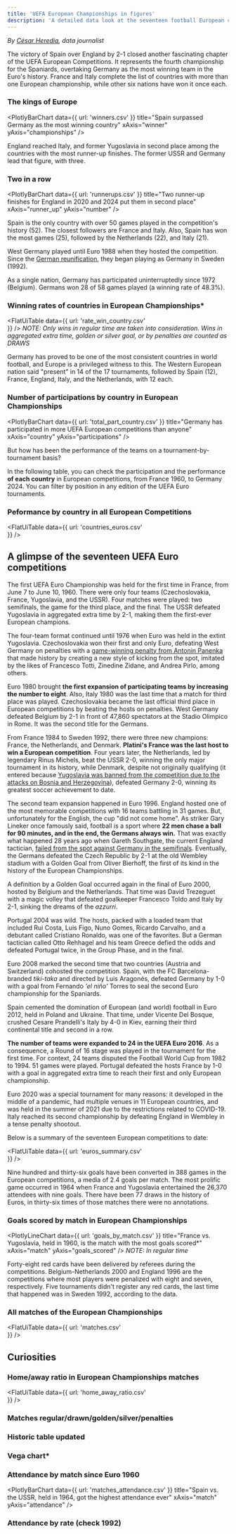 ```yaml
---
title: 'UEFA European Championships in figures'
description: 'A detailed data look at the seventeen football European championships held since 1960'
---
```


*By [César Heredia](https://x.com/cahered), data journalist*

The victory of Spain over England by 2-1 closed another fascinating chapter of the UEFA European Competitions. It represents the fourth championship for the Spaniards, overtaking Germany as the most winning team in the Euro's history. France and Italy complete the list of countries with more than one European championship, while other six nations have won it once each.

### The kings of Europe
<PlotlyBarChart
  data={{
    url: 'winners.csv'
  }}
  title="Spain surpassed Germany as the most winning country"
  xAxis="winner"
  yAxis="championships"
/>

England reached Italy, and former Yugoslavia in second place among the countries with the most runner-up finishes. The former USSR and Germany lead that figure, with three.

### Two in a row
<PlotlyBarChart
  data={{
    url: 'runnerups.csv'
  }}
  title="Two runner-up finishes for England in 2020 and 2024 put them in second place"
  xAxis="runner_up"
  yAxis="number"
/>

Spain is the only country with over 50 games played in the competition's history (52). The closest followers are France and Italy. Also, Spain has won the most games (25), followed by the Netherlands (22), and Italy (21).

West Germany played until Euro 1988 when they hosted the competition. Since the [German reunification](https://www.britannica.com/place/Germany/The-reunification-of-Germany), they began playing as Germany in Sweden (1992).

As a single nation, Germany has participated uninterruptedly since 1972 (Belgium). Germans won 28 of 58 games played (a winning rate of 48.3%).

### Winning rates of countries in European Championships*
<FlatUiTable
  data={{
    url: 'rate_win_country.csv'    
  }}
/>
*NOTE: Only wins in regular time are taken into consideration. Wins in aggregated extra time, golden or silver goal, or by penalties are counted as DRAWS*

Germany has proved to be one of the most consistent countries in world football, and Europe is a privileged witness to this. The Western European nation said "present" in 14 of the 17 tournaments, followed by Spain (12), France, England, Italy, and the Netherlands, with 12 each.

### Number of participations by country in European Championships
<PlotlyBarChart
  data={{
    url: 'total_part_country.csv'
  }}
  title="Germany has participated in more UEFA European competitions than anyone"
  xAxis="country"
  yAxis="participations"
/>

But how has been the performance of the teams on a tournament-by-tournament basis?

In the following table, you can check the participation and the performance **of each country** in European competitions, from France 1960, to Germany 2024. You can filter by position in any edition of the UEFA Euro tournaments.

### Peformance by country in all European Competitions
<FlatUiTable
  data={{
    url: 'countries_euros.csv'    
  }}
/>

## A glimpse of the seventeen UEFA Euro competitions

The first UEFA Euro Championship was held for the first time in France, from June 7 to June 10, 1960. There were only four teams (Czechoslovakia, France, Yugoslavia, and the USSR). Four matches were played: two semifinals, the game for the third place, and the final. The USSR defeated Yugoslavia in aggregated extra time by 2-1, making them the first-ever European champions.

The four-team format continued until 1976 when Euro was held in the extint Yugoslavia. Czechoslovakia won their first and only Euro, defeating West Germany on penalties with a [game-winning penalty from Antonin Panenka](https://youtu.be/ROG4-QPIDgo?feature=shared&t=101) that made history by creating a new style of kicking from the spot, imitated by the likes of Francesco Totti, Zinedine Zidane, and Andrea Pirlo, among others.

Euro 1980 brought **the first expansion of participating teams by increasing the number to eight**. Also, Italy 1980 was the last time that a match for third place was played. Czechoslovakia became the last official third place in European competitions by beating the hosts on penalties. West Germany defeated Belgium by 2-1 in front of 47,860 spectators at the Stadio Olimpico in Rome. It was the second title for the Germans.

From France 1984 to Sweden 1992, there were three new champions: France, the Netherlands, and Denmark. **Platini's France was the last host to win a European competition**. Four years later, the Netherlands, led by legendary Rinus Michels, beat the USSR 2-0, winning the only major tournament in its history, while Denmark, despite not originally qualifying (it entered because [Yugoslavia was banned from the competition due to the attacks on Bosnia and Herzegovina](https://www.upi.com/Archives/1992/05/31/Yugoslavia-barred-from-European-Championships/3160707284800/)), defeated Germany 2-0, winning its greatest soccer achievement to date.

The second team expansion happened in Euro 1996. England hosted one of the most memorable competitions with 16 teams battling in 31 games. But, unfortunately for the English, the cup "did not come home". As striker Gary Lineker once famously said, football is a sport where **22 men chase a ball for 90 minutes, and in the end, the Germans always win.** That was exactly what happened 28 years ago when Gareth Southgate, the current England tactician, [failed from the spot against Germany in the semifinals](https://www.telegraph.co.uk/news/2021/07/11/dont-cry-england-inside-story-gareth-southgate-felt-euro-96/). Eventually, the Germans defeated the Czech Republic by 2-1 at the old Wembley stadium with a Golden Goal from Oliver Bierhoff, the first of its kind in the history of the European Championships.

A definition by a Golden Goal occurred again in the final of Euro 2000, hosted by Belgium and the Netherlands. That time was David Trezeguet with a magic volley that defeated goalkeeper Francesco Toldo and Italy by 2-1, sinking the dreams of the *azzurri*.

Portugal 2004 was wild. The hosts, packed with a loaded team that included Rui Costa, Luis Figo, Nuno Gomes, Ricardo Carvalho, and a debutant called Cristiano Ronaldo, was one of the favorites. But a German tactician called Otto Rehhagel and his team Greece defied the odds and defeated Portugal twice, in the Group Phase, and in the final.

Euro 2008 marked the second time that two countries (Austria and Switzerland) cohosted the competition. Spain, with the FC Barcelona-branded *tiki-taka* and directed by Luis Aragonés, defeated Germany by 1-0 with a goal from Fernando *'el niño'* Torres to seal the second Euro championship for the Spaniards.

Spain cemented the domination of European (and world) football in Euro 2012, held in Poland and Ukraine. That time, under Vicente Del Bosque, crushed Cesare Prandelli's Italy by 4-0 in Kiev, earning their third continental title and second in a row.

**The number of teams were expanded to 24 in the UEFA Euro 2016**. As a consequence, a Round of 16 stage was played in the tournament for the first time. For context, 24 teams disputed the Football World Cup from 1982 to 1994. 51 games were played. Portugal defeated the hosts France by 1-0 with a goal in aggregated extra time to reach their first and only European championship.

Euro 2020 was a special tournament for many reasons: it developed in the middle of a pandemic, had multiple venues in 11 European countries, and was held in the summer of 2021 due to the restrictions related to COVID-19. Italy reached its second championship by defeating England in Wembley in a tense penalty shootout.

Below is a summary of the seventeen European competitions to date:

<FlatUiTable
  data={{
    url: 'euros_summary.csv'    
  }}
/>

Nine hundred and thirty-six goals have been converted in 388 games in the European competitions, a media of 2.4 goals per match. The most prolific game occurred in 1964 when France and Yugoslavia entertained the 26,370 attendees with nine goals. There have been 77 draws in the history of Euros, in thirty-six times of those matches there were no annotations.

### Goals scored by match in European Championships
<PlotlyLineChart
  data={{
    url: 'goals_by_match.csv'
  }}
  title="France vs. Yugoslavia, held in 1960, is the match with the most goals scored*"
  xAxis="match"
  yAxis="goals_scored"
/>
*NOTE: In regular time*

Forty-eight red cards have been delivered by referees during the competitions. Belgium-Netherlands 2000 and England 1996 are the competitions where most players were penalized with eight and seven, respectively. Five tournaments didn't register any red cards, the last time that happened was in Sweden 1992, according to the data.

### All matches of the European Championships
<FlatUiTable
  data={{
    url: 'matches.csv'    
  }}
/>

## Curiosities

### Home/away ratio in European Championships matches
<FlatUiTable
  data={{
    url: 'home_away_ratio.csv'    
  }}
/>

### Matches regular/drawn/golden/silver/penalties

### Historic table updated

### Vega chart*

### Attendance by match since Euro 1960
<PlotlyBarChart
  data={{
    url: 'matches_attendance.csv'
  }}
  title="Spain vs. the USSR, held in 1964, got the highest attendance ever"
  xAxis="match"
  yAxis="attendance"
/>

### Attendance by rate (check 1992)
